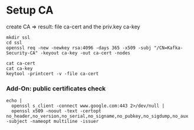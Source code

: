 # Setup CA
create CA => result: file ca-cert and the priv.key ca-key  

```
mkdir ssl
cd ssl 
openssl req -new -newkey rsa:4096 -days 365 -x509 -subj "/CN=Kafka-Security-CA" -keyout ca-key -out ca-cert -nodes

cat ca-cert
cat ca-key
keytool -printcert -v -file ca-cert
```

### Add-On: public certificates check
```
echo |
  openssl s_client -connect www.google.com:443 2>/dev/null |
  openssl x509 -noout -text -certopt no_header,no_version,no_serial,no_signame,no_pubkey,no_sigdump,no_aux -subject -nameopt multiline -issuer
```
